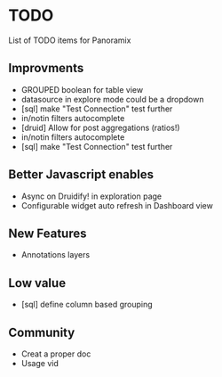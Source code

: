 # TODO
List of TODO items for Panoramix

## Improvments
* GROUPED boolean for table view
* datasource in explore mode could be a dropdown
* [sql] make "Test Connection" test further
* in/notin filters autocomplete
* [druid] Allow for post aggregations (ratios!)
* in/notin filters autocomplete
* [sql] make "Test Connection" test further

## Better Javascript enables
* Async on Druidify! in exploration page
* Configurable widget auto refresh in Dashboard view

## New Features
* Annotations layers

## Low value
* [sql] define column based grouping

## Community
* Creat a proper doc
* Usage vid
